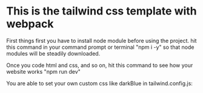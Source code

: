 # This is the tailwind css template with webpack 
First things first you have to install node module before using the project.
hit this command in your command prompt or terminal "npm i -y" so that node modules will be steadily downloaded.

Once you code html and css, and so on, hit this command to see how your website works "npm run dev"

You are able to set your own custom css like darkBlue in tailwind.config.js: 

